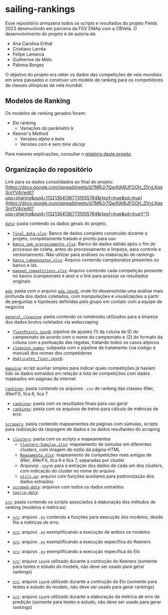 # sailing-rankings

Esse repositório armazena todos os scripts e resultados do projeto Fields 2023 desenvolvido em parceria da FGV EMAp com a CBVela. O desenvolvimento do projeto é de autoria de:
* Ana Carolina Erthal
* Cristiano Larréa
* Felipe Lamarca
* Guilherme de Melo
* Paloma Borges

O objetivo do projeto era obter os dados das competições de vela mundiais em anos passados e construor um modelo de ranking para os competidores de classes olímpicas da vela mundial. 

## Modelos de Ranking
Os modelos de ranking gerados foram:
- Elo ranking
  - Variações do parâmetro k
- Keener's Method
  - Versões _alpha_ e _beta_
  - Versões com e sem _time decay_
 
Para maiores explicações, consultar o [relatório deste projeto](Relatório.pdf).

## Organização do repositório

Link para os dados consolidados ao final do projeto: [https://docs.google.com/spreadsheets/d/1MRJr7QwXIA8lJFOOH_DVyLKqe3rxYV4r/edit?usp=sharing&ouid=113213641367731055764&rtpof=true&sd=true](https://docs.google.com/spreadsheets/d/1MRJr7QwXIA8lJFOOH_DVyLKqe3rxYV4r/edit?usp=sharing&ouid=113213641367731055764&rtpof=true&sd=true)[^1].

[`data`](data): pasta contendo os dados gerais do projeto. 
  - [`final_data.xlsx`](data/final_data.xlsx): Banco de dados completo construído durante o projeto, completamente tratado e pronto para uso
  - [`banco_sem_processamento.xlsx`](data/banco_sem_processamento.xlsx): Banco de dados obtido após o fim do processo de coleta, antes do processamento e limpeza, para controle e versionamento. Não utilizar para análises ou elaboração de rankings
  - [`banco_campeonatos.xlsx`](data/banco_campeonatos.xlsx): Arquivo contendo campeonatos presentes no banco e ids.
  - [`mapped_competitions.xlsx`](data/mapped_competitions.xlsx): Arquivo contendo cada competição presente no banco (campeonato e ano) e o link para acessar os resultados originais

[`eda`](eda): pasta com o arquivo [`eda.ipynb`](eda/eda.ipynb), onde foi desenvolvida uma análise mais profunda dos dados coletados, com manipulações e visualizações a partir de perguntas e hipóteses definidas pelo grupo em contato com a equipe de negócios

[`general_cleaning`](general_cleaning): pasta contendo os notebooks utilizados para a limpeza dos dados brutos coletados via webscraping
  - [`fleetPoints.ipynb`](general_cleaning/fleetPoints.ipynb): pipeline de ajustes (1) da coluna de ID do campeonato de acordo com o nome do campeonato e (2) do formato da coluna com a pontuação das regatas, tratando todos os casos atípicos
  - [`cleaning_names`](general_cleaning/cleaning_names): subpasta com o pipeline de tratamento (via código e manual) dos nomes dos competidores
  - [`duplicates_fixer.ipynb`](general_cleaning/duplicates_fixer.ipynb):

[`mapping`](mapping): script auxiliar simples para indicar quais competições já haviam tido os dados extraídos em relação à lista de competições com dados mapeados em páginas da internet

[`rankings`](rankings): pasta contendo os arquivos `.csv` de ranking das classes 49er, 49erFX, Ilca 6, Ilca 7
  - [`rankings`](rankings/final_results): pasta com os resultados finais para uso geral
  - [`rankings`](rankings/trainsets): pasta com os arquivos de treino para cálculo de métricas de erro

[`scrapers`](scrapers): pasta contendo mapeamentos de páginas com súmulas, scripts para realização da raspagem de dados e os dados resultantes do scraping
  - [`clusters`](scrapers/clusters): pasta com os scripts e mapeamentos
      - [`Clusters-Sumulas.xlsx`](scrapers/clusters/Clusters-Sumulas.xlsx): mapeamento de súmulas em diferentes clusters, com imagem do estilo da página HTML
      - [`Mapeamento.xlsx`](scrapers/clusters/Mapeamento.xlsx): mapeamento de competições mais antigas de 49er, 49erFX, Ilca 6 e Ilca 7, separadas por cluster
      - Arquivos `.ipynb` para a extração dos dados de cada um dos clusters, com indicação do cluster no nome do arquivo
      - [`utils.py`](scrapers/clusters/utils.py): arquivo com funções auxiliares para padronização dos dados extraídos
  - [`scraped-data`](scrapers/scraped-data): arquivos com todos os dados extraídos
  - [`source-data`](scrapers/source-data):

[`src`](src): pasta contendo os scripts associados à elaboração dos métodos de ranking (modelos e métricas)
  - [`src`](src/models.py): arquivo `.py` contendo a funções para execução dos modelos, desde fits a métricas de erro.
  - [`src`](src/using_models.py): arquivo `.py` exemplificando a execução de ambos os modelos
  - [`src`](src/using_keeners.py): arquivo `.py` exemplificando a execução específica do Keeners
  - [`src`](src/using_elo.py): arquivo `.py` exemplificando a execução específica do Elo
  - [`src`](src/keeners.py): arquivo `ipynb` utilizado durante a contrução do Keeners (somente para testes e estudo do modelo, não deve ser usado para gerar rankings)
  - [`src`](src/generate-elo-ranking.py): arquivo `ipynb` utilizado durante a contrução do Elo (somente para testes e estudo do modelo, não deve ser usado para gerar rankings)
  - [`src`](src/prediction_error): arquivo `ipynb` utilizado durante a elaboração da métrica de erro de predição (somente para testes e estudo, não deve ser usado para gerar rankings)


    [^1]: Link de leitor, sem possibilidade de edição. No início do próximo projeto do Field Project com a CBVela, sugere-se que o novo grupo entre em contato com algum integrante do grupo anterior para a transferência de propriedade do arquivo.

